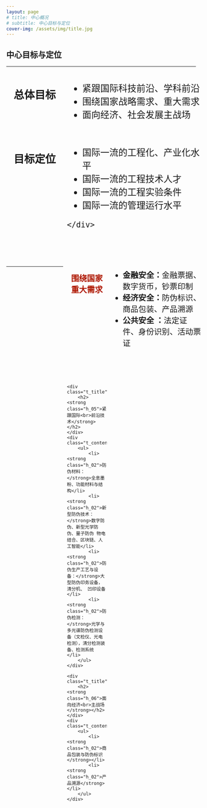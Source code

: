 ```yaml
---
layout: page
# title: 中心概况
# subtitle: 中心目标与定位
cover-img: /assets/img/title.jpg
---
```

<!--
 * @Author: Conghao Wong
 * @Date: 2023-03-08 19:13:03
 * @LastEditors: Conghao Wong
 * @LastEditTime: 2023-03-12 16:47:34
 * @Description: file content
 * @Github: https://cocoon2wong.github.io
 * Copyright 2023 Conghao Wong, All Rights Reserved.
-->

<style>
    .t_grid {
        display: grid;
        grid-template-columns: 30% 70%;
        grid-gap: 60px 2%;
    }

    .t_grid_1 {
        display: grid;
        grid-template-columns: 30% 70%;
        grid-gap: 60px 2%;
    }

    .t_title {
        text-align: center;
        vertical-align: middle;
    }

    .t_content {
        font-size: 1.5rem;
        vertical-align: middle;
    }

    .t_content_1 {
        font-size: 1.3rem;
        vertical-align: middle;
    }

    .h_04 {
        font-weight: bold;
        color: rgb(174, 23, 0);
    }

    .h_05 {
        font-weight: bold;
        color: rgb(174, 23, 0);
    }

    .h_06 {
        font-weight: bold;
        color: rgb(174, 23, 0);
    }
</style>

<link rel="stylesheet" type="text/css" href="/assets/css/user.css">


<!-- ppt118-119 -->
## 中心目标与定位
---

<div class="t_grid">
    <div class="t_title">
        <h1><strong class="hf_01">总体目标</strong></h1>
    </div>
    <div class="t_content">
        <ul>
            <li>紧跟国际科技前沿、学科前沿</li>
            <li>围绕国家战略需求、重大需求</li>
            <li>面向经济、社会发展主战场</li>
        </ul>
    </div>
</div>

<br>

<div class="t_grid">
    <div class="t_title">
        <h1><strong class="hf_02">目标定位</strong></h1>
    </div>
    <div class="t_content">
        <ul>
            <li>国际一流的工程化、产业化水平</li>
            <li>国际一流的工程技术人才</li>
            <li>国际一流的工程实验条件</li>
            <li>国际一流的管理运行水平</li>
        </ul>

    </div>
</div>

---

<div class="t_grid_1">
    <div class="t_title">
        <h2><strong class="h_04">围绕国家<br>重大需求</strong></h2>
    </div>
    <div class="t_content_1">
        <ul>
            <li><strong class="h_02">金融安全：</strong>金融票据、数字货币，钞票印制</li>
            <li><strong class="h_02">经济安全：</strong>防伪标识、商品包装、产品溯源</li>
            <li><strong class="h_02">公共安全 ：</strong>法定证件、身份识别、活动票证</li>
        </ul>
    </div>

    <div class="t_title">
        <h2><strong class="h_05">紧跟国际<br>前沿技术</strong></h2>
    </div>
    <div class="t_content_1">
        <ul>
            <li><strong class="h_02">防伪材料：</strong>全息墨粉、功能材料与结构</li>
            <li><strong class="h_02">新型防伪技术：</strong>数字防伪、新型光学防伪、量子防伪 物电结合、区块链、人工智能</li>
            <li><strong class="h_02">防伪生产工艺与设备：</strong>大型防伪印务设备，清分机、 凹印设备</li>
            <li><strong class="h_02">防伪检测：</strong>光学与多光谱防伪检测设备（文检仪、光电检测），清分检测装备、检测系统</li>
        </ul>
    </div>

    <div class="t_title">
        <h2><strong class="h_06">面向经济<br>主战场</strong></h2>
    </div>
    <div class="t_content_1">
        <ul>
            <li><strong class="h_02">商品包装与防伪标识</strong></li>
            <li><strong class="h_02">产品溯源</strong></li>
        </ul>
    </div>
</div>

